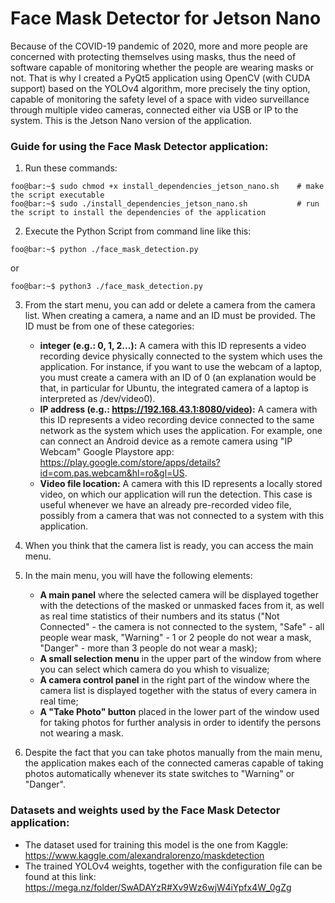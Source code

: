 # Face Mask Detector for Jetson Nano
Because of the COVID-19 pandemic of 2020, more and more people are concerned with protecting themselves using masks, thus the need of software capable of monitoring whether the people are wearing masks or not. That is why I created a PyQt5 application using OpenCV (with CUDA support) based on the YOLOv4 algorithm, more precisely the tiny option, capable of monitoring the safety level of a space with video surveillance through multiple video cameras, connected either via USB or IP to the system. This is the Jetson Nano version of the application.

### Guide for using the Face Mask Detector application:

1. Run these commands:
```console
foo@bar:~$ sudo chmod +x install_dependencies_jetson_nano.sh    # make the script executable
foo@bar:~$ sudo ./install_dependencies_jetson_nano.sh           # run the script to install the dependencies of the application
```

2. Execute the Python Script from command line like this:
```console
foo@bar:~$ python ./face_mask_detection.py
```
or
```console
foo@bar:~$ python3 ./face_mask_detection.py
```

3. From the start menu, you can add or delete a camera from the camera list. When creating a camera, a name and an ID must be provided. The ID must be from one of these categories:
    - **integer (e.g.: 0, 1, 2...):** A camera with this ID represents a video recording device physically connected to the system which uses the application. For instance, if you want to use the webcam of a laptop, you must create a camera with an ID of 0 (an explanation would be that, in particular for Ubuntu, the integrated camera of a laptop is interpreted as /dev/video0).
    - **IP address (e.g.: https://192.168.43.1:8080/video):** A camera with this ID represents a video recording device connected to the same network as the system which uses the application. For example, one can connect an Android device as a remote camera using "IP Webcam" Google Playstore app: https://play.google.com/store/apps/details?id=com.pas.webcam&hl=ro&gl=US.
    - **Video file location:** A camera with this ID represents a locally stored video, on which our application will run the detection. This case is useful whenever we have an already pre-recorded video file, possibly from a camera that was not connected to a system with this application.
    
4. When you think that the camera list is ready, you can access the main menu.

5. In the main menu, you will have the following elements: 
    - **A main panel** where the selected camera will be displayed together with the detections of the masked or unmasked faces from it, as well as real time statistics of their numbers and its status ("Not Connected" - the camera is not connected to the system, "Safe" - all people wear mask, "Warning" - 1 or 2 people do not wear a mask, "Danger" - more than 3 people do not wear a mask);
    - **A small selection menu** in the upper part of the window from where you can select which camera do you whish to visualize;
    - **A camera control panel** in the right part of the window where the camera list is displayed together with the status of every camera in real time;
    - **A "Take Photo" button** placed in the lower part of the window used for taking photos for further analysis in order to identify the persons not wearing a mask.
    
6. Despite the fact that you can take photos manually from the main menu, the application makes each of the connected cameras capable of taking photos automatically whenever its state switches to "Warning" or "Danger".


### Datasets and weights used by the Face Mask Detector application:
- The dataset used for training this model is the one from Kaggle: https://www.kaggle.com/alexandralorenzo/maskdetection
- The trained YOLOv4 weights, together with the configuration file can be found at this link: https://mega.nz/folder/SwADAYzR#Xv9Wz6wjW4iYpfx4W_0gZg
